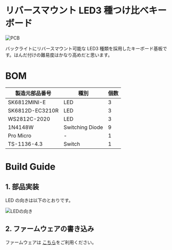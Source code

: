 # リバースマウント LED3 種つけ比べキーボード

![PCB](https://user-images.githubusercontent.com/90203406/174438347-26d3f16c-3a3b-4ae2-8327-7f7f3f7393ff.jpg)

バックライトにリバースマウント可能な LED3 種類を採用したキーボード基板です。はんだ付けの難易度はかなり高めだと思います。

# BOM

| 製造元部品番号  | 種別            | 個数 |
| --------------- | --------------- | ---- |
| SK6812MINI-E    | LED             | 3    |
| SK6812D-EC3210R | LED             | 3    |
| WS2812C-2020    | LED             | 3    |
| 1N4148W         | Switching Diode | 9    |
| Pro Micro       | -               | 1    |
| TS-1136-4.3     | Switch          | 1    |

# Build Guide

## 1. 部品実装

LED の向きは以下のとおりです。

![LEDの向き](https://user-images.githubusercontent.com/90203406/177974941-47f89e48-6019-47e9-94e4-087d2e52bba4.jpg)

## 2. ファームウェアの書き込み

ファームウェアは [こちら](/firmware)をご利用ください。
